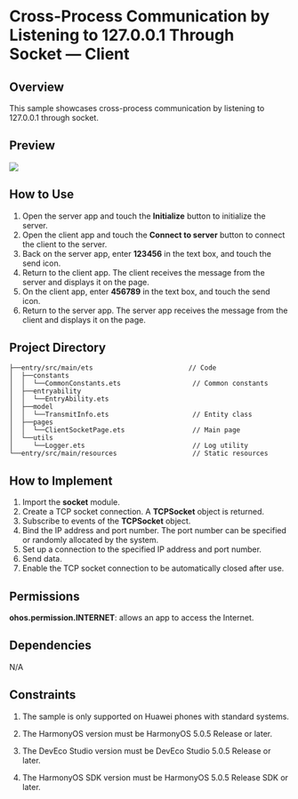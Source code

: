 # Cross-Process Communication by Listening to 127.0.0.1 Through Socket — Client

## Overview

This sample showcases cross-process communication by listening to 127.0.0.1 through socket.

## Preview

![](../screenshots/device/SocketCommunication_EN.gif)

## How to Use

1. Open the server app and touch the **Initialize** button to initialize the server.
2. Open the client app and touch the **Connect to server** button to connect the client to the server.
3. Back on the server app, enter **123456** in the text box, and touch the send icon.
4. Return to the client app. The client receives the message from the server and displays it on the page.
5. On the client app, enter **456789** in the text box, and touch the send icon.
6. Return to the server app. The server app receives the message from the client and displays it on the page.

## Project Directory

   ```
   ├──entry/src/main/ets                        // Code
   │  ├──constants
   │  │  └──CommonConstants.ets                  // Common constants
   │  ├──entryability
   │  │  └──EntryAbility.ets       
   │  ├──model
   │  │  └──TransmitInfo.ets                     // Entity class      
   │  ├──pages
   │  │  └──ClientSocketPage.ets                 // Main page
   │  └──utils
   │     └──Logger.ets                           // Log utility
   └──entry/src/main/resources                   // Static resources
   ```

## How to Implement

1. Import the **socket** module.
2. Create a TCP socket connection. A **TCPSocket** object is returned.
3. Subscribe to events of the **TCPSocket** object.
4. Bind the IP address and port number. The port number can be specified or randomly allocated by the system.
5. Set up a connection to the specified IP address and port number.
6. Send data.
7. Enable the TCP socket connection to be automatically closed after use.

## Permissions

**ohos.permission.INTERNET**: allows an app to access the Internet.

## Dependencies

N/A

## Constraints

1. The sample is only supported on Huawei phones with standard systems.

2. The HarmonyOS version must be HarmonyOS 5.0.5 Release or later.

3. The DevEco Studio version must be DevEco Studio 5.0.5 Release or later.

4. The HarmonyOS SDK version must be HarmonyOS 5.0.5 Release SDK or later.
